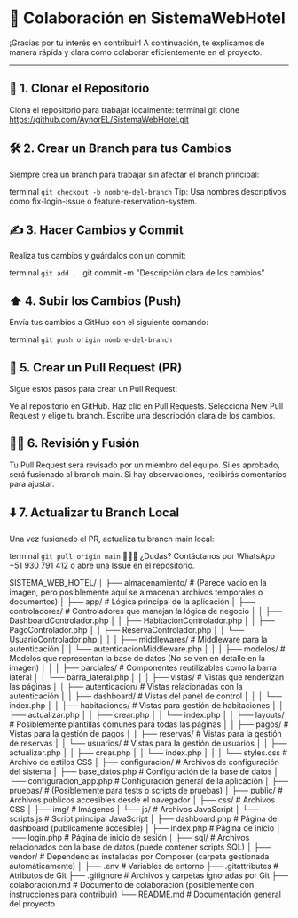 # 🤝 Colaboración en **SistemaWebHotel**

¡Gracias por tu interés en contribuir! A continuación, te explicamos de manera rápida y clara cómo colaborar eficientemente en el proyecto.

---

## 🚀 1. Clonar el Repositorio
Clona el repositorio para trabajar localmente:
terminal
git clone https://github.com/AynorEL/SistemaWebHotel.git
## 🛠️ 2. Crear un Branch para tus Cambios
Siempre crea un branch para trabajar sin afectar el branch principal:

terminal
```git checkout -b nombre-del-branch```
Tip: Usa nombres descriptivos como fix-login-issue o feature-reservation-system.

## ✍️ 3. Hacer Cambios y Commit
Realiza tus cambios y guárdalos con un commit:

terminal
```git add . ```
git commit -m "Descripción clara de los cambios"
## ⬆️ 4. Subir los Cambios (Push)
Envía tus cambios a GitHub con el siguiente comando:

terminal
```git push origin nombre-del-branch```
## 🔄 5. Crear un Pull Request (PR)
Sigue estos pasos para crear un Pull Request:

Ve al repositorio en GitHub.
Haz clic en Pull Requests.
Selecciona New Pull Request y elige tu branch.
Escribe una descripción clara de los cambios.
## 👨‍💻 6. Revisión y Fusión
Tu Pull Request será revisado por un miembro del equipo. Si es aprobado, será fusionado al branch main. Si hay observaciones, recibirás comentarios para ajustar.

## ⬇️ 7. Actualizar tu Branch Local
Una vez fusionado el PR, actualiza tu branch main local:

terminal
```git pull origin main```
🧑‍🤝‍🧑 ¿Dudas?
Contáctanos por WhatsApp +51 930 791 412 o abre una Issue en el repositorio.

SISTEMA_WEB_HOTEL/
│
├── almacenamiento/            # (Parece vacío en la imagen, pero posiblemente aquí se almacenan archivos temporales o documentos)
│
├── app/                       # Lógica principal de la aplicación
│   ├── controladores/         # Controladores que manejan la lógica de negocio
│   │   ├── DashboardControlador.php
│   │   ├── HabitacionControlador.php
│   │   ├── PagoControlador.php
│   │   ├── ReservaControlador.php
│   │   └── UsuarioControlador.php
│   │
│   ├── middlewares/           # Middleware para la autenticación
│   │   └── autenticacionMiddleware.php
│   │
│   ├── modelos/               # Modelos que representan la base de datos (No se ven en detalle en la imagen)
│   │
│   ├── parciales/             # Componentes reutilizables como la barra lateral
│   │   └── barra_lateral.php
│   │
│   ├── vistas/                # Vistas que renderizan las páginas
│   │   ├── autenticacion/     # Vistas relacionadas con la autenticación
│   │   ├── dashboard/         # Vistas del panel de control
│   │   │   └── index.php
│   │   ├── habitaciones/      # Vistas para gestión de habitaciones
│   │       ├── actualizar.php
│   │       ├── crear.php
│   │       └── index.php
│   │   ├── layouts/           # Posiblemente plantillas comunes para todas las páginas
│   │   ├── pagos/             # Vistas para la gestión de pagos
│   │   ├── reservas/          # Vistas para la gestión de reservas
│   │   └── usuarios/          # Vistas para la gestión de usuarios
│   │       ├── actualizar.php
│   │       ├── crear.php
│   │       └── index.php
│   │
│   └── styles.css             # Archivo de estilos CSS
│
├── configuracion/             # Archivos de configuración del sistema
│   ├── base_datos.php         # Configuración de la base de datos
│   └── configuracion_app.php   # Configuración general de la aplicación
│
├── pruebas/                   # (Posiblemente para tests o scripts de pruebas)
│
├── public/                    # Archivos públicos accesibles desde el navegador
│   ├── css/                   # Archivos CSS
│   ├── img/                   # Imágenes
│   └── js/                    # Archivos JavaScript
│       └── scripts.js         # Script principal JavaScript
│   ├── dashboard.php          # Página del dashboard (publicamente accesible)
│   ├── index.php              # Página de inicio
│   └── login.php              # Página de inicio de sesión
│
├── sql/                       # Archivos relacionados con la base de datos (puede contener scripts SQL)
│
├── vendor/                    # Dependencias instaladas por Composer (carpeta gestionada automáticamente)
│
├── .env                       # Variables de entorno
├── .gitattributes             # Atributos de Git
├── .gitignore                 # Archivos y carpetas ignoradas por Git
├── colaboracion.md            # Documento de colaboración (posiblemente con instrucciones para contribuir)
└── README.md                  # Documentación general del proyecto
